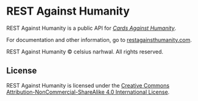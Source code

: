 # REST Against Humanity

REST Against Humanity is a public API for [*Cards Against Humanity*](https://cardsagainsthumanity.com/).

For documentation and other information, go to [restagainsthumanity.com](https://restagainsthumanity.com).

REST Against Humanity © celsius narhwal. All rights reserved.

## License

REST Against Humanity is licensed under the [Creative Commons Attribution-NonCommercial-ShareAlike 4.0 International License](https://restagainsthumanity.com/docs/license).